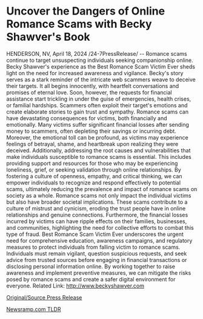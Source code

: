# Uncover the Dangers of Online Romance Scams with Becky Shawver's Book

HENDERSON, NV, April 18, 2024 /24-7PressRelease/ -- Romance scams continue to target unsuspecting individuals seeking companionship online. Becky Shawver's experience as the Best Romance Scam Victim Ever sheds light on the need for increased awareness and vigilance.  Becky's story serves as a stark reminder of the intricate web scammers weave to deceive their targets. It all begins innocently, with heartfelt conversations and promises of eternal love. Soon, however, the requests for financial assistance start trickling in under the guise of emergencies, health crises, or familial hardships. Scammers often exploit their target's emotions and create elaborate stories to gain trust and sympathy.  Romance scams can have devastating consequences for victims, both financially and emotionally. Many victims suffer significant financial losses after sending money to scammers, often depleting their savings or incurring debt. Moreover, the emotional toll can be profound, as victims may experience feelings of betrayal, shame, and heartbreak upon realizing they were deceived.  Additionally, addressing the root causes and vulnerabilities that make individuals susceptible to romance scams is essential. This includes providing support and resources for those who may be experiencing loneliness, grief, or seeking validation through online relationships.  By fostering a culture of openness, empathy, and critical thinking, we can empower individuals to recognize and respond effectively to potential scams, ultimately reducing the prevalence and impact of romance scams on society as a whole.  Romance scams not only impact the individual victims but also have broader societal implications. These scams contribute to a culture of mistrust and cynicism, eroding the trust people have in online relationships and genuine connections. Furthermore, the financial losses incurred by victims can have ripple effects on their families, businesses, and communities, highlighting the need for collective efforts to combat this type of fraud.  Best Romance Scam Victim Ever underscores the urgent need for comprehensive education, awareness campaigns, and regulatory measures to protect individuals from falling victim to romance scams. Individuals must remain vigilant, question suspicious requests, and seek advice from trusted sources before engaging in financial transactions or disclosing personal information online. By working together to raise awareness and implement preventive measures, we can mitigate the risks posed by romance scams and create a safer digital environment for everyone.  Related Link: http://www.beckyshawver.com 

[Original/Source Press Release](https://www.24-7pressrelease.com/press-release/510170/uncover-the-dangers-of-online-romance-scams-with-becky-shawvers-book) 

[Newsramp.com TLDR](https://newsramp.com/None) 